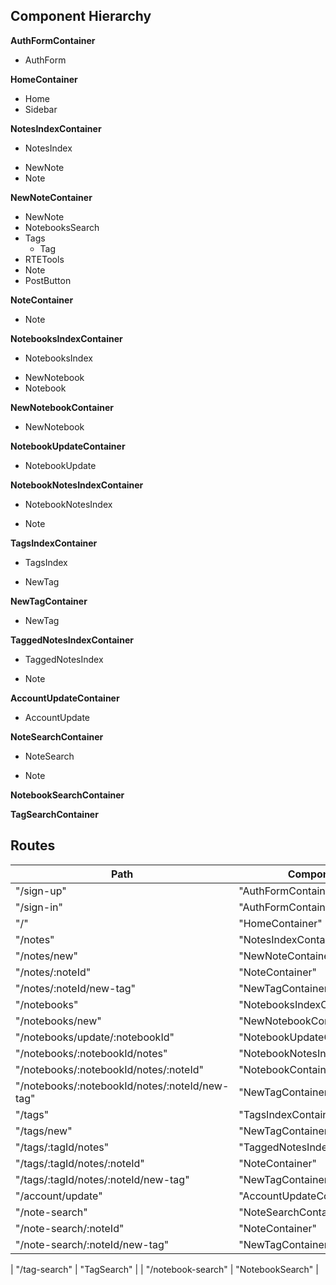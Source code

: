## Component Hierarchy

**AuthFormContainer**
 - AuthForm

**HomeContainer**
 - Home
  - Sidebar

**NotesIndexContainer**
 - NotesIndex
  + NewNote
  + Note

**NewNoteContainer**
 - NewNote
  - NotebooksSearch
  - Tags
    + Tag
  - RTETools
  - Note
  - PostButton

**NoteContainer**
 - Note

**NotebooksIndexContainer**
 - NotebooksIndex
  + NewNotebook
  + Notebook

**NewNotebookContainer**
- NewNotebook

**NotebookUpdateContainer**
- NotebookUpdate

**NotebookNotesIndexContainer**
 - NotebookNotesIndex
  + Note

**TagsIndexContainer**
 - TagsIndex
  + NewTag

**NewTagContainer**
- NewTag

**TaggedNotesIndexContainer**
 - TaggedNotesIndex
  + Note

**AccountUpdateContainer**
 - AccountUpdate

**NoteSearchContainer**
 - NoteSearch
  + Note

<!-- TODO -->

**NotebookSearchContainer**

**TagSearchContainer**

## Routes

|Path   | Component   |
|-------|-------------|
| "/sign-up" | "AuthFormContainer" |
| "/sign-in" | "AuthFormContainer" |
| "/" | "HomeContainer" |
| "/notes" | "NotesIndexContainer" |
| "/notes/new" | "NewNoteContainer" |
| "/notes/:noteId" | "NoteContainer" |
| "/notes/:noteId/new-tag" | "NewTagContainer" |
| "/notebooks" | "NotebooksIndexContainer" |
| "/notebooks/new" | "NewNotebookContainer" |
| "/notebooks/update/:notebookId" | "NotebookUpdateContainer" |
| "/notebooks/:notebookId/notes" | "NotebookNotesIndexContainer" |
| "/notebooks/:notebookId/notes/:noteId" | "NotebookContainer" |
| "/notebooks/:notebookId/notes/:noteId/new-tag" | "NewTagContainer" |
| "/tags" | "TagsIndexContainer" |
| "/tags/new" | "NewTagContainer" |
| "/tags/:tagId/notes" | "TaggedNotesIndexContainer" |
| "/tags/:tagId/notes/:noteId" | "NoteContainer" |
| "/tags/:tagId/notes/:noteId/new-tag" | "NewTagContainer" |
| "/account/update" | "AccountUpdateContainer" |
| "/note-search" | "NoteSearchContainer" |
| "/note-search/:noteId" | "NoteContainer" |
| "/note-search/:noteId/new-tag" | "NewTagContainer" |

<!-- TODO -->

| "/tag-search" | "TagSearch" |
| "/notebook-search" | "NotebookSearch" |
